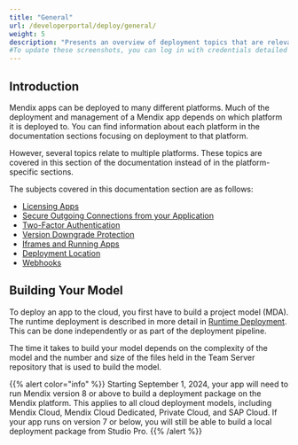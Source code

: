 ```yaml
---
title: "General"
url: /developerportal/deploy/general/
weight: 5
description: "Presents an overview of deployment topics that are relevant to more than one platform."
#To update these screenshots, you can log in with credentials detailed in How to Update Screenshots Using Team Apps.
---
```


## Introduction

Mendix apps can be deployed to many different platforms. Much of the deployment and management of a Mendix app depends on which platform it is deployed to. You can find information about each platform in the documentation sections focusing on deployment to that platform.

However, several topics relate to multiple platforms. These topics are covered in this section of the documentation instead of in the platform-specific sections.

The subjects covered in this documentation section are as follows:

* [Licensing Apps](/developerportal/deploy/licensing-apps-outside-mxcloud/)
* [Secure Outgoing Connections from your Application](/developerportal/deploy/securing-outgoing-connections-from-your-application/)
* [Two-Factor Authentication](/developerportal/deploy/two-factor-authentication/)
* [Version Downgrade Protection](/developerportal/deploy/version-downgrade-prevention/)
* [Iframes and Running Apps](/developerportal/deploy/running-in-iframe/)
* [Deployment Location](/developerportal/deploy/deployment-location/)
* [Webhooks](/developerportal/deploy/webhooks/)

## Building Your Model

To deploy an app to the cloud, you first have to build a project model (MDA). The runtime deployment is described in more detail in [Runtime Deployment](/refguide/runtime-deployment/). This can be done independently or as part of the deployment pipeline.

The time it takes to build your model depends on the complexity of the model and the number and size of the files held in the Team Server repository that is used to build the model.

{{% alert color="info" %}}
Starting September 1, 2024, your app will need to run Mendix version 8 or above to build a deployment package on the Mendix platform. This applies to all cloud deployment models, including Mendix Cloud, Mendix Cloud Dedicated, Private Cloud, and SAP Cloud. If your app runs on version 7 or below, you will still be able to build a local deployment package from Studio Pro.
{{% /alert %}}
